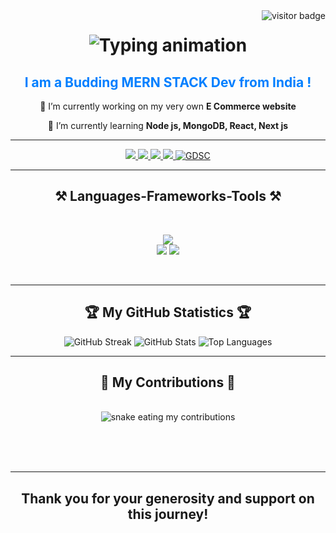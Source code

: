 <img align="right" src="https://visitor-badge.laobi.icu/badge?page_id=OmDhavale.OmDhavale" alt="visitor badge" />

<h1 align="center">
  <img src="https://readme-typing-svg.herokuapp.com/?font=Alphacorsa&size=280&center=true&vCenter=true&width=5000&height=600&duration=13000&lines=+Welcome!+I'm+Om+Dhavale👋;" alt="Typing animation" />
</h1>


<h2 align="center"; style="font-size: 100 px; color:#007FFF;">I am a Budding MERN STACK Dev from India !</h2>


<div align="center">
 
 🔭 I’m currently working on my very own **E Commerce website**
 
 🌱 I’m currently learning **Node js, MongoDB, React, Next js**


 </div>
 <hr/>
 
<div align="center"> 
  <a href="mailto:om.17933@sakec.ac.in">
    <img src="https://img.shields.io/badge/Gmail-333333?style=for-the-badge&logo=gmail&logoColor=red" />
  </a>
  <a href="https://www.linkedin.com/in/parth-manjrekar-15127328b/](https://www.linkedin.com/in/om-dhavale-0a50a228b" target="_blank">
    <img src="https://img.shields.io/badge/LinkedIn-0077B5?style=for-the-badge&logo=linkedin&logoColor=white" target="_blank" />
  </a>
  <a href="   "_blank">
     <img src="https://img.shields.io/badge/Portfolio-FF5722?style=for-the-badge&logo=todoist&logoColor=white" target="_blank" /> <!-- sqlite, safari, google-chrome are other good icon options -->
  </a>
  <a href="  "_blank">
     <img src="https://img.shields.io/badge/Resume-5363e9?style=for-the-badge&logo=todoist&logoColor=white" target="_blank" /> <!-- my resume  -->
  </a>
  <a href=" " target="_blank">
     <img src="https://img.shields.io/badge/GDSC-%234285F4?style=for-the-badge&logo=google&logoColor=white" alt="GDSC">
</a>
</div>

 <hr/>
 
<h2 align="center">⚒️ Languages-Frameworks-Tools ⚒️</h2>
<br/>
<div align="center">
    
  <img src="https://skillicons.dev/icons?i=mongodb,expressjs,react,nodejs" /><br>
    <img src="https://skillicons.dev/icons?i=javascript,next,html,css,c,python,java" />
    <img src="https://skillicons.dev/icons?i=vscode,git,github,matlab" />
</div>

<br/>

<hr/>

<h2 align="center">🏆 My GitHub Statistics 🏆</h2>


<div align="center">
 
![GitHub Streak](https://streak-stats.demolab.com?user=OmDhavale&theme=great-gatsby&hide_border=true&bg_color=000000)
![GitHub Stats](https://github-readme-stats.vercel.app/api?username=OmDhavale&show_icons=true&theme=great-gatsby&hide_border=true&bg_color=000000)
![Top Languages](https://github-readme-stats.vercel.app/api/top-langs/?username=OmDhavale&layout=compact&theme=great-gatsby&hide_border=true&bg_color=000000)

</div>
<hr/>

<div align="center">
  <h2>🐍 My Contributions 🐍</h2>
  <br>
  <img alt="snake eating my contributions" src="https://raw.githubusercontent.com/Om Dhavale/OmDhavale/output/github-contribution-grid-snake.svg" />
  
  <br/><br/><br/>
</div>
<hr/>



<h2 align="center">Thank you for your generosity and support on this journey!</h2>

